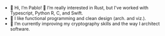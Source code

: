 <!-- 
![Pablo's GitHub stats](https://github-readme-stats.vercel.app/api?username=palozano&count_private=true&theme=dracula&show_icons=true)
-->

- 👋 Hi, I’m Pablo! 👀 I’m really interested in Rust, but I've worked with Typescript, Python R, C, and Swift.
- 🔧 I like functional programming and clean design (arch. and viz.).
- 🌱 I’m currently improving my cryptography skills and the way I architect software.

<!---
palozano/palozano is a ✨ special ✨ repository because its `README.md` (this file) appears on your GitHub profile.
You can click the Preview link to take a look at your changes.
--->

